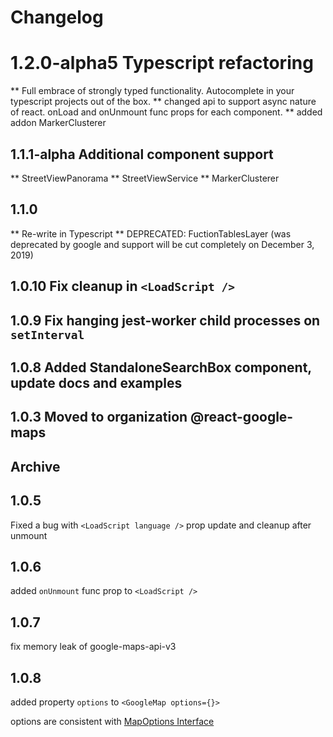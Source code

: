 # Changelog

# 1.2.0-alpha5 Typescript refactoring

** Full embrace of strongly typed functionality. Autocomplete in your typescript projects out of the box.
** changed api to support async nature of react. onLoad and onUnmount func props for each component.
** added addon MarkerClusterer

## 1.1.1-alpha Additional component support

** StreetViewPanorama
** StreetViewService
** MarkerClusterer

## 1.1.0

** Re-write in Typescript
** DEPRECATED: FuctionTablesLayer (was deprecated by google and support will be cut completely on December 3, 2019)

## 1.0.10 Fix cleanup in `<LoadScript />`

## 1.0.9 Fix hanging jest-worker child processes on `setInterval`

## 1.0.8 Added StandaloneSearchBox component, update docs and examples

## 1.0.3 Moved to organization @react-google-maps

## Archive

## 1.0.5

Fixed a bug with `<LoadScript language />` prop update and cleanup after unmount

## 1.0.6

added `onUnmount` func prop to `<LoadScript />`

## 1.0.7

fix memory leak of google-maps-api-v3

## 1.0.8

added property `options` to `<GoogleMap options={}>`

options are consistent with [MapOptions Interface](https://developers.google.com/maps/documentation/javascript/reference/map#MapOptions)
